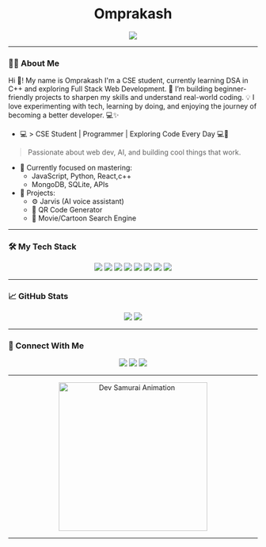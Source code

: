
<h1 align="center"> Omprakash </h1>
<p align="center">
 <img src="https://readme-typing-svg.herokuapp.com?font=Fira+Code&size=24&pause=1000&center=true&vCenter=true&width=500&lines=CSE+Student+%7C+Programmer;Building+Logic+One+Bug+at+a+Time...;Code.+Compile.+Conquer." />
</p>

---

### 🧑‍💻 About Me

Hi 👋! My name is Omprakash
I'm a CSE student, currently learning DSA in C++ and exploring Full Stack Web Development. 🚀
I’m building beginner-friendly projects to sharpen my skills and understand real-world coding. 💡
I love experimenting with tech, learning by doing, and enjoying the journey of becoming a better developer. 💻✨

- 💻 > CSE Student | Programmer | Exploring Code Every Day 💻🚀  
> Passionate about web dev, AI, and building cool things that work.
- 🧠 Currently focused on mastering:
  - JavaScript, Python, React,c++
  - MongoDB, SQLite, APIs
- 🔧 Projects:
  - ⚙️ Jarvis (AI voice assistant)
  - 🔗 QR Code Generator
  - 🍿 Movie/Cartoon Search Engine

---

### 🛠️ My Tech Stack

<p align="center">
  <img src="https://img.shields.io/badge/HTML-E34F26?style=for-the-badge&logo=html5&logoColor=white" />
  <img src="https://img.shields.io/badge/CSS-1572B6?style=for-the-badge&logo=css3&logoColor=white" />
  <img src="https://img.shields.io/badge/JavaScript-F7DF1E?style=for-the-badge&logo=javascript&logoColor=black" />
  <img src="https://img.shields.io/badge/Python-3776AB?style=for-the-badge&logo=python&logoColor=white" />
  <img src="https://img.shields.io/badge/React-20232A?style=for-the-badge&logo=react&logoColor=61DAFB" />
  <img src="https://img.shields.io/badge/SQLite-07405E?style=for-the-badge&logo=sqlite&logoColor=white" />
  <img src="https://img.shields.io/badge/OpenCV-5C3EE8?style=for-the-badge&logo=opencv&logoColor=white" />
  <img src="https://img.shields.io/badge/Git-F05032?style=for-the-badge&logo=git&logoColor=white" />
</p>

---

### 📈 GitHub Stats

<p align="center">
  <img src="https://github-readme-stats.vercel.app/api?username=PYTH367&show_icons=true&theme=radical" />
  <img src="https://github-readme-stats.vercel.app/api/top-langs/?username=PYTH367&layout=compact&theme=tokyonight" />
</p>

---

### 🔗 Connect With Me

<p align="center">
  <a href="mailto:omprakashcoder@gmail.com"><img src="https://img.shields.io/badge/Gmail-D14836?style=for-the-badge&logo=gmail&logoColor=white" /></a>
  <a href="https://www.linkedin.com/in/omprakash-dev"><img src="https://img.shields.io/badge/LinkedIn-0A66C2?style=for-the-badge&logo=linkedin&logoColor=white" /></a>
  <a href="https://twitter.com/yourtwitterhandle"><img src="https://img.shields.io/badge/Twitter-1DA1F2?style=for-the-badge&logo=twitter&logoColor=white" /></a>
</p>

---



<p align="center">
  <img src="https://media.giphy.com/media/qgQUggAC3Pfv687qPC/giphy.gif" width="300" alt="Dev Samurai Animation" />
</p>

---

